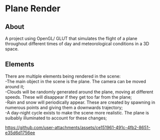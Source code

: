 # Plane Render

## About

A project using OpenGL/ GLUT that simulates the flight of a plane throughout different times of day and meteorological conditions in a 3D space.

## Elements

There are multiple elements being rendered in the scene:<br>
-The main object in the scene is the plane. The camera can be moved around it;<br>
-Clouds will be randomly generated around the plane, moving at different speeds. These will disappear if they get too far from the plane; <br>
-Rain and snow will periodically appear. These are created by spawning in numerous points and giving them a downwards trajectory; <br>
-A day-night cycle exists to make the scene more realistic. The plane is suibably illuminated to account for these changes; <br>







https://github.com/user-attachments/assets/ce151961-491c-4fb2-8651-e35d6d1756ee

